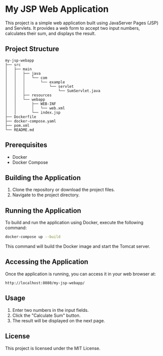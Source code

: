 # My JSP Web Application

This project is a simple web application built using JavaServer Pages (JSP) and Servlets. It provides a web form to accept two input numbers, calculates their sum, and displays the result.

## Project Structure

```
my-jsp-webapp
├── src
│   ├── main
│   │   ├── java
│   │   │   └── com
│   │   │       └── example
│   │   │           └── servlet
│   │   │               └── SumServlet.java
│   │   ├── resources
│   │   └── webapp
│   │       ├── WEB-INF
│   │       │   └── web.xml
│   │       └── index.jsp
├── Dockerfile
├── docker-compose.yaml
├── pom.xml
└── README.md
```

## Prerequisites

- Docker
- Docker Compose

## Building the Application

1. Clone the repository or download the project files.
2. Navigate to the project directory.

## Running the Application

To build and run the application using Docker, execute the following command:

```bash
docker-compose up --build
```

This command will build the Docker image and start the Tomcat server.

## Accessing the Application

Once the application is running, you can access it in your web browser at:

```
http://localhost:8080/my-jsp-webapp/
```

## Usage

1. Enter two numbers in the input fields.
2. Click the "Calculate Sum" button.
3. The result will be displayed on the next page.

## License

This project is licensed under the MIT License.